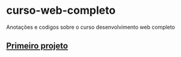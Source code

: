 # curso-web-completo
Anotações  e codigos sobre o curso desenvolvimento web completo 

<h2><a href="https://github.com/hannagabyy/curso-web-completo/tree/master/primeiro-projeto">Primeiro projeto</a><h2>
